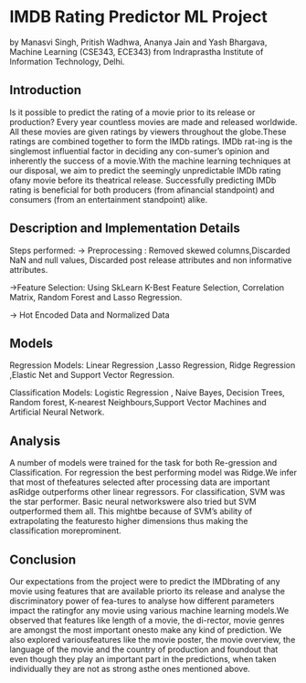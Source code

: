 # IMDB Rating Predictor ML Project

by Manasvi Singh, Pritish Wadhwa, Ananya Jain and Yash Bhargava, Machine Learning (CSE343, ECE343) from Indraprastha Institute of Information Technology, Delhi.

## Introduction

Is  it  possible  to  predict  the  rating  of  a  movie  prior  to  its release  or  production?   Every  year  countless  movies  are made and released worldwide.  All these movies are given ratings by viewers throughout the globe.These ratings are combined together to form the IMDb ratings.   IMDb rat-ing is the singlemost influential factor in deciding any con-sumer’s opinion and inherently the success of a movie.With the machine learning techniques at our disposal, we aim to predict the seemingly unpredictable IMDb rating ofany movie before its theatrical release. Successfully predicting IMDb rating is beneficial for both producers (from afinancial standpoint) and consumers (from an entertainment standpoint) alike.

## Description and Implementation Details
Steps performed:
-> Preprocessing : Removed skewed columns,Discarded NaN and null values, Discarded post release attributes and non informative attributes.

->Feature Selection: Using SkLearn K-Best Feature Selection, Correlation Matrix, Random Forest and Lasso Regression.

-> Hot Encoded Data and Normalized Data

## Models
Regression Models:
Linear Regression ,Lasso Regression, Ridge Regression ,Elastic Net and Support Vector Regression.

Classification Models:
Logistic Regression , Naive Bayes, Decision Trees, Random forest, K-nearest Neighbours,Support Vector Machines and Artificial Neural Network.

## Analysis
A number of models were trained for the task for both Re-gression  and  Classification.   For  regression  the  best  performing  model  was  Ridge.We  infer  that  most  of  thefeatures  selected  after  processing  data  are  important  asRidge outperforms other linear regressors.   For classification, SVM was the star performer.  Basic neural networkswere also tried but SVM outperformed them all. This mightbe because of SVM’s ability of extrapolating the featuresto  higher  dimensions  thus  making  the  classification  moreprominent.

## Conclusion
Our expectations from the project were to predict the IMDbrating of any movie using features that are available priorto its release and analyse the discriminatory power of fea-tures to analyse how different parameters impact the ratingfor any movie using various machine learning models.We  observed  that  features  like  length  of  a  movie,  the  di-rector, movie genres are amongst the most important onesto make any kind of prediction.  We also explored variousfeatures like the movie poster, the movie overview, the language of the movie and the country of production and foundout that even though they play an important part in the predictions, when taken individually they are not as strong asthe ones mentioned above.
